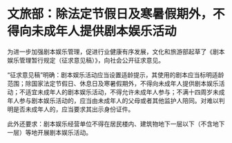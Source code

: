 # 文旅部：除法定节假日及寒暑假期外，不得向未成年人提供剧本娱乐活动

为进一步加强剧本娱乐管理，促进行业健康有序发展，文化和旅游部起草了《剧本娱乐管理暂行规定（征求意见稿）》，向社会公开征求意见。

“征求意见稿”明确：剧本娱乐活动应当设置适龄提示，其使用的剧本应当标明适龄范围；除国家法定节假日、休息日及寒暑假期外，不得向未成年人提供剧本娱乐活动；不适宜未成年人的剧本娱乐活动，不得允许未成年人参与；不满十四周岁未成年人参与剧本娱乐活动的，应当由未成年人的父母或者其他监护人陪同。对难以判明是否未成年人的，应当要求其出示身份证件。

此外还要求：剧本娱乐经营单位不得在居民楼内、建筑物地下一层以下（不含地下一层）等地开展剧本娱乐活动。

